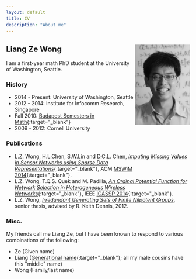 ```yaml
---
layout: default
title: CV
description: "About me"
---
```


## Liang Ze Wong <img align="right" src="/images/photo.jpg" width="150" />

I am a first-year math PhD student at the University of Washington, Seattle. 

### History

- 2014 - Present: University of Washington, Seattle
- 2012 - 2014: Institute for Infocomm Research, Singapore
- Fall 2010: [Budapest Semesters in Math](http://www.budapestsemesters.com/){:target="_blank"}
- 2009 - 2012: Cornell University

### Publications

- L.Z. Wong, H.L.Chen, S.W.Lin and D.C.L. Chen, [*Imputing Missing Values in Sensor Networks using Sparse Data Representations*](http://dx.doi.org/10.1145/2641798.2641816){:target="_blank"}, ACM [MSWiM 2014](http://mswimconf.com/2014/){:target="_blank"}.
- L.Z. Wong, T.Q.S. Quek and M. Padilla, [*An Ordinal Potential Function for Network Selection in Heterogeneous Wireless Networks*](http://dx.doi.org/10.1109/ICASSP.2014.6854780){:target="_blank"}, IEEE [ICASSP 2014](http://www.icassp2014.org/home.html){:target="_blank"}.
- L.Z. Wong, [*Irredundant Generating Sets of Finite Nilpotent Groups*](http://www.math.cornell.edu/files/Research/SeniorTheses/wongLiangThesis.pdf),  senior thesis, advised by R. Keith Dennis, 2012.

### Misc.
My friends call me Liang Ze, but I have been known to respond to various combinations of the following:

- Ze (Given name)
- Liang ([Generational name](http://en.wikipedia.org/wiki/Generation_name){:target="_blank"}; all my male cousins have this "middle" name)
- Wong (Family/last name)

